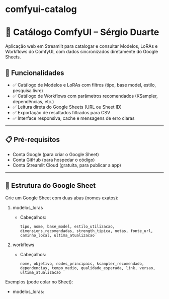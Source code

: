 # comfyui-catalog
# 🎨 Catálogo ComfyUI – Sérgio Duarte

Aplicação web em Streamlit para catalogar e consultar Modelos, LoRAs e Workflows do ComfyUI, com dados sincronizados diretamente do Google Sheets.

## 🚀 Funcionalidades

- ✅ Catálogo de Modelos e LoRAs com filtros (tipo, base model, estilo, pesquisa livre)
- ✅ Catálogo de Workflows com parâmetros recomendados (KSampler, dependências, etc.)
- ✅ Leitura direta do Google Sheets (URL ou Sheet ID)
- ✅ Exportação de resultados filtrados para CSV
- ✅ Interface responsiva, cache e mensagens de erro claras

---

## 📋 Pré-requisitos

- Conta Google (para criar o Google Sheet)
- Conta GitHub (para hospedar o código)
- Conta Streamlit Cloud (gratuita, para publicar a app)

---

## 🧩 Estrutura do Google Sheet

Crie um Google Sheet com duas abas (nomes exatos):

1) modelos_loras
   - Cabeçalhos:
     ```
     tipo, nome, base_model, estilo_utilizacao, dimensions_recomendadas, strength_tipica, notas, fonte_url, caminho_local, ultima_atualizacao
     ```

2) workflows
   - Cabeçalhos:
     ```
     nome, objetivo, nodes_principais, ksampler_recomendado, dependencias, tempo_medio, qualidade_esperada, link, versao, ultima_atualizacao
     ```

Exemplos (pode colar no Sheet):

- modelos_loras:
